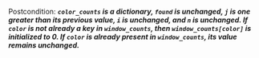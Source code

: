 Postcondition: ***`color_counts` is a dictionary, `found` is unchanged, `j` is one greater than its previous value, `i` is unchanged, and `n` is unchanged. If `color` is not already a key in `window_counts`, then `window_counts[color]` is initialized to 0. If `color` is already present in `window_counts`, its value remains unchanged.***